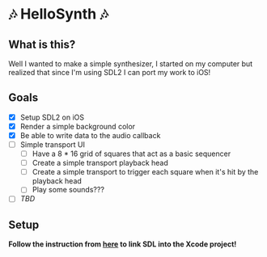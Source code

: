 # 🎶 HelloSynth 🎶

## What is this?

Well I wanted to make a simple synthesizer, I started on my computer but realized that since I'm using SDL2 I can port my work to iOS!

## Goals

- [x] Setup SDL2 on iOS
- [x] Render a simple background color
- [x] Be able to write data to the audio callback
- [ ] Simple transport UI
  - [ ] Have a 8 \* 16 grid of squares that act as a basic sequencer
  - [ ] Create a simple transport playback head
  - [ ] Create a simple transport to trigger each square when it's hit by the playback head
  - [ ] Play some sounds???
- [ ] _TBD_

## Setup

**Follow the instruction from [here](https://lazyfoo.net/tutorials/SDL/52_hello_mobile/ios_mac/index.php) to link SDL into the Xcode project!**
